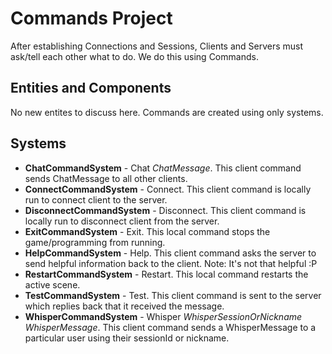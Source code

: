 # Commands Project
After establishing Connections and Sessions, Clients and Servers must ask/tell each other what to do.
We do this using Commands.

## Entities and Components
No new entites to discuss here. Commands are created using only systems.

## Systems
- **ChatCommandSystem** - Chat *ChatMessage*. This client command sends ChatMessage to all other clients.
- **ConnectCommandSystem** - Connect. This client command is locally run to connect client to the server.
- **DisconnectCommandSystem** - Disconnect. This client command is locally run to disconnect client from the server.
- **ExitCommandSystem** - Exit. This local command stops the game/programming from running.
- **HelpCommandSystem** - Help. This client command asks the server to send helpful information back to the client. Note: It's not that helpful :P
- **RestartCommandSystem** - Restart. This local command restarts the active scene.
- **TestCommandSystem** - Test. This client command is sent to the server which replies back that it received the message.
- **WhisperCommandSystem** - Whisper *WhisperSessionOrNickname* *WhisperMessage*. This client command sends a WhisperMessage to a particular user using their sessionId or nickname.